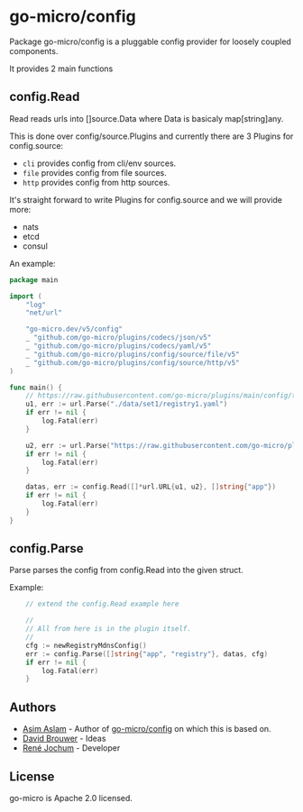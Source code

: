 # go-micro/config

Package go-micro/config is a pluggable config provider for loosely coupled components.

It provides 2 main functions

## config.Read

Read reads urls into []source.Data where Data is basicaly map[string]any.

This is done over config/source.Plugins and currently there are 3 Plugins for config.source:

- `cli` provides config from cli/env sources.
- `file` provides config from file sources.
- `http` provides config from http sources.

It's straight forward to write Plugins for config.source and we will provide more:

- nats
- etcd
- consul

An example:

```go
package main

import (
    "log"
    "net/url"

    "go-micro.dev/v5/config"
    _ "github.com/go-micro/plugins/codecs/json/v5"
    _ "github.com/go-micro/plugins/codecs/yaml/v5"
    _ "github.com/go-micro/plugins/config/source/file/v5"
    _ "github.com/go-micro/plugins/config/source/http/v5"
)

func main() {
    // https://raw.githubusercontent.com/go-micro/plugins/main/config/tests/data/set1/registry1.yaml
    u1, err := url.Parse("./data/set1/registry1.yaml")
    if err != nil {
        log.Fatal(err)
    }

    u2, err := url.Parse("https://raw.githubusercontent.com/go-micro/plugins/main/config/tests/data/set1/registry2.json")
    if err != nil {
        log.Fatal(err)
    }

    datas, err := config.Read([]*url.URL{u1, u2}, []string{"app"})
    if err != nil {
        log.Fatal(err)
    }
}
```

## config.Parse

Parse parses the config from config.Read into the given struct.

Example:

```go
    // extend the config.Read example here

    //
    // All from here is in the plugin itself.
    //
    cfg := newRegistryMdnsConfig()
    err := config.Parse([]string{"app", "registry"}, datas, cfg)
    if err != nil {
        log.Fatal(err)
    }
```

## Authors

- [Asim Aslam](https://github.com/asim/) - Author of [go-micro/config](https://github.com/go-micro/go-micro/tree/master/config) on which this is based on.
- [David Brouwer](https://github.com/Davincible/) - Ideas
- [René Jochum](https://github.com/jochumdev) - Developer

## License

go-micro is Apache 2.0 licensed.
